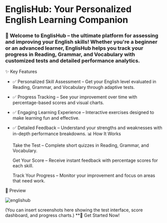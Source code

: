 # EnglisHub: Your Personalized English Learning Companion

### 🚀 Welcome to EnglisHub – the ultimate platform for assessing and improving your English skills! Whether you're a beginner or an advanced learner, EnglisHub helps you track your progress in Reading, Grammar, and Vocabulary with customized tests and detailed performance analytics.
✨ Key Features

* ✅ Personalized Skill Assessment – Get your English level evaluated in Reading, Grammar, and Vocabulary through adaptive tests.
* ✅ Progress Tracking – See your improvement over time with percentage-based scores and visual charts.
* ✅ Engaging Learning Experience – Interactive exercises designed to make learning fun and effective.
* ✅ Detailed Feedback – Understand your strengths and weaknesses with in-depth performance breakdowns.
📊 How It Works

    Take the Test – Complete short quizzes in Reading, Grammar, and Vocabulary.

    Get Your Score – Receive instant feedback with percentage scores for each skill.

    Track Your Progress – Monitor your improvement and focus on areas that need work.

📸 Preview

![englishub](https://github.com/user-attachments/assets/e253b0d9-f9cf-42e2-a2ba-b708122c436d)

(You can insert screenshots here showing the test interface, score dashboard, and progress charts.)
**🚀 Get Started Now!
